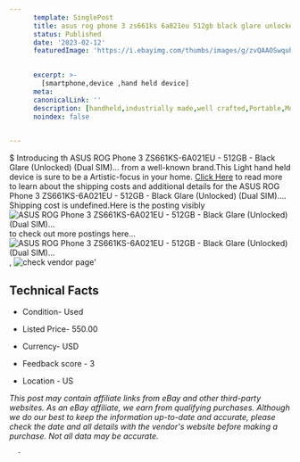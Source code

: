 ```yaml
---
      template: SinglePost
      title: asus rog phone 3 zs661ks 6a021eu 512gb black glare unlocked dual sim 
      status: Published
      date: '2023-02-12'
      featuredImage: 'https://i.ebayimg.com/thumbs/images/g/zvQAAOSwquhj4Qf2/s-l225.jpg'
       

      excerpt: >-
        [smartphone,device ,hand held device]
      meta:
      canonicalLink: ''
      description: [handheld,industrially made,well crafted,Portable,Mobile,Compact,Convenient,Lightweight,Maneuverable,Man-portable,Miniature,Carriable,Hand-held,Light,Holdable,Transportable,Mobile device,Pocket-sized,On-the-go,Wireless,Cordless,Compact size,Convenient size, smartphone,device ,hand held device]
      noindex: false
      

---
```

$
      Introducing th ASUS ROG Phone 3 ZS661KS-6A021EU - 512GB - Black Glare (Unlocked) (Dual SIM)... from a well-known brand.This Light hand held device is sure to be a Artistic-focus in your home. [Click Here](https://www.ebay.com/itm/175602232249?hash=item28e2b56bb9%3Ag%3AzvQAAOSwquhj4Qf2&amdata=enc%3AAQAHAAAA4IGXN69fUS%2B9EoPGdu6txi9%2FwfJ8pQA3CyMnFh43eAs7wgQG6GSc0jvcFBGtx80Ih8n0DFy1YFULUHAHEGg%2FUHiGpjZw4wLMd4J3v8wW9gOFX4LUwzZjUHHoT6UxZdbWcc3RdRBghpYkHaSRXZ4YatBt6zdS%2FNhfD1iOXWnsGz%2B6%2B1gk0EjgAP%2FcAxlR3g0yFZgjm9QjrHiYAywL0c7ygVT6By4imThnzKY6t7cdM0w4bqWfHVjpSjlTb1GJ7ua4WiVY0moy3opKQyBWopQngdLRl67ooIk3oODJJ15ps0eh&mkevt=1&mkcid=1&mkrid=711-53200-19255-0&campid=%253CePNCampaignId%253E&customid=%253CreferenceId%253E&toolid=10049) to read more to learn about the shipping costs and additional details for the ASUS ROG Phone 3 ZS661KS-6A021EU - 512GB - Black Glare (Unlocked) (Dual SIM).... Shipping cost is undefined.Here is the posting visibly ![ASUS ROG Phone 3 ZS661KS-6A021EU - 512GB - Black Glare (Unlocked) (Dual SIM)...](https://i.ebayimg.com/thumbs/images/g/zvQAAOSwquhj4Qf2/s-l225.jpg) to check out more postings here... ![ASUS ROG Phone 3 ZS661KS-6A021EU - 512GB - Black Glare (Unlocked) (Dual SIM)...](https://i.ebayimg.com/images/g/zvQAAOSwquhj4Qf2/s-l1600.jpg), ![check vendor page](https://origin-galleryplus.ebayimg.com/ws/web/175602232249_2_0_1/225x225.jpg,https://origin-galleryplus.ebayimg.com/ws/web/175602232249_3_0_1/225x225.jpg,https://origin-galleryplus.ebayimg.com/ws/web/175602232249_4_0_1/225x225.jpg,https://origin-galleryplus.ebayimg.com/ws/web/175602232249_5_0_1/225x225.jpg,https://origin-galleryplus.ebayimg.com/ws/web/175602232249_6_0_1/225x225.jpg,https://origin-galleryplus.ebayimg.com/ws/web/175602232249_7_0_1/225x225.jpg,https://origin-galleryplus.ebayimg.com/ws/web/175602232249_8_0_1/225x225.jpg,https://origin-galleryplus.ebayimg.com/ws/web/175602232249_9_0_1/225x225.jpg,https://origin-galleryplus.ebayimg.com/ws/web/175602232249_10_0_1/225x225.jpg,https://origin-galleryplus.ebayimg.com/ws/web/175602232249_11_0_1/225x225.jpg,https://origin-galleryplus.ebayimg.com/ws/web/175602232249_12_0_1/225x225.jpg,https://origin-galleryplus.ebayimg.com/ws/web/175602232249_13_0_1/225x225.jpg,https://origin-galleryplus.ebayimg.com/ws/web/175602232249_14_0_1/225x225.jpg)'

      

 ## Technical Facts 



     
      

 - Condition- Used 


      

 - Listed Price- 550.00 


      

 - Currency- USD 


      

 - Feedback score - 3 


      

 - Location - US 


      
      

 *_This post may contain affiliate links from eBay and other third-party websites. As an eBay affiliate, we earn from qualifying purchases. Although we do our best to keep the information up-to-date and accurate, please check the date and all details with the vendor's website before making a purchase. Not all data may be accurate._*




      -

